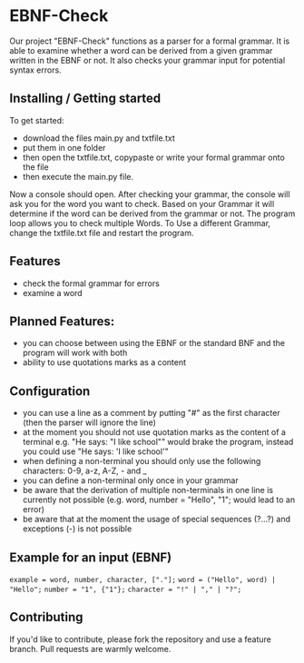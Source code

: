# EBNF-Check

Our project "EBNF-Check" functions as a parser for a formal grammar.
It is able to examine whether a word can be derived from a given grammar written in the EBNF or not.
It also checks your grammar input for potential syntax errors.

## Installing / Getting started

To get started: 
- download the files main.py and txtfile.txt 
- put them in one folder 
- then open the txtfile.txt, copypaste or write your formal grammar onto the file
- then execute the main.py file.

Now a console should open. After checking your grammar, the console will ask you for the word you want to check.
Based on your Grammar it will determine if the word can be derived from the grammar or not.
The program loop allows you to check multiple Words. To Use a different Grammar, change the txtfile.txt file and restart the program.

## Features

* check the formal grammar for errors
* examine a word


## Planned Features:

* you can choose between using the EBNF or the standard BNF and the program will work with both
* ability to use quotations marks as a content

## Configuration

- you can use a line as a comment by putting "#" as the first character (then the parser will ignore the line)
- at the moment you should not use quotation marks as the content of a terminal e.g. "He says: "I like school"" would brake the program, instead you could use "He says: 'I like school'"
- when defining a non-terminal you should only use the following characters: 0-9, a-z, A-Z, - and _
- you can define a non-terminal only once in your grammar
- be aware that the derivation of multiple non-terminals in one line is currently not possible (e.g. word, number = "Hello", "1"; would lead to an error)
- be aware that at the moment the usage of special sequences (?...?) and exceptions (-) is not possible

## Example for an input (EBNF)


`example = word, number, character, ["."];`
`word = ("Hello", word) | "Hello";`
`number = "1", {"1"};`
`character = "!" | "," | "?";`



## Contributing

If you'd like to contribute, please fork the repository and use a feature
branch. Pull requests are warmly welcome.


